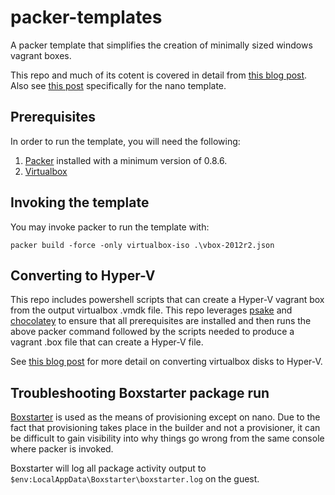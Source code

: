 # packer-templates
A packer template that simplifies the creation of minimally sized windows vagrant boxes.

This repo and much of its cotent is covered in detail from [this blog post](http://www.hurryupandwait.io/blog/creating-windows-base-images-for-virtualbox-and-hyper-v-using-packer-boxstarter-and-vagrant). Also see [this post](http://www.hurryupandwait.io/blog/a-packer-template-for-windows-nano-server-weighing-300mb) specifically for the nano template.

## Prerequisites

In order to run the template, you will need the following:

1. [Packer](https://packer.io/docs/installation.html) installed with a minimum version of 0.8.6.
2. [Virtualbox](https://www.virtualbox.org/wiki/Downloads)

## Invoking the template
You may invoke packer to run the template with:
```
packer build -force -only virtualbox-iso .\vbox-2012r2.json
```

## Converting to Hyper-V
This repo includes powershell scripts that can create a Hyper-V vagrant box from the output virtualbox .vmdk file. This repo leverages [psake](https://github.com/psake/psake) and [chocolatey](https://chocolatey.org) to ensure that all prerequisites are installed and then runs the above packer command followed by the scripts needed to produce a vagrant .box file that can create a Hyper-V file.

See [this blog post](http://www.hurryupandwait.io/blog/creating-a-hyper-v-vagrant-box-from-a-virtualbox-vmdk-or-vdi-image) for more detail on converting virtualbox disks to Hyper-V.

## Troubleshooting Boxstarter package run
[Boxstarter](http://boxstarter.org) is used as the means of provisioning except on nano. Due to the fact that provisioning takes place in the builder and not a provisioner, it can be difficult to gain visibility into why things go wrong from the same console where packer is invoked.

Boxstarter will log all package activity output to `$env:LocalAppData\Boxstarter\boxstarter.log` on the guest.

